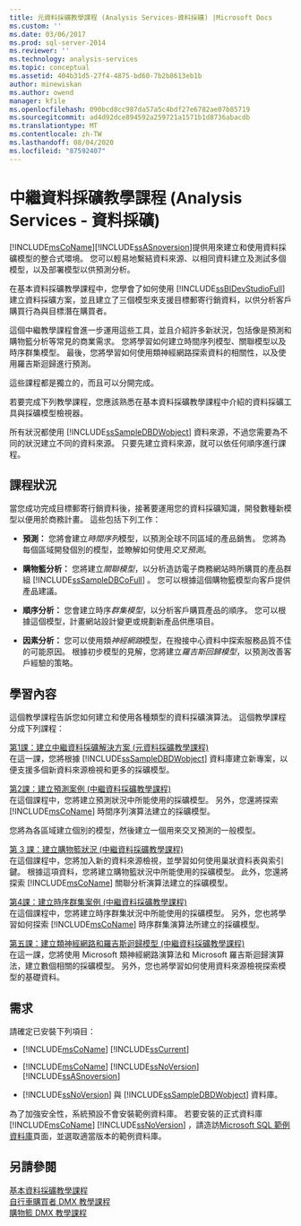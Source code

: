```yaml
---
title: 元資料採礦教學課程 (Analysis Services-資料採礦) |Microsoft Docs
ms.custom: ''
ms.date: 03/06/2017
ms.prod: sql-server-2014
ms.reviewer: ''
ms.technology: analysis-services
ms.topic: conceptual
ms.assetid: 404b31d5-27f4-4875-bd60-7b2b8613eb1b
author: minewiskan
ms.author: owend
manager: kfile
ms.openlocfilehash: 090bcd8cc987da57a5c4bdf27e6782ae07b85719
ms.sourcegitcommit: ad4d92dce894592a259721a1571b1d8736abacdb
ms.translationtype: MT
ms.contentlocale: zh-TW
ms.lasthandoff: 08/04/2020
ms.locfileid: "87592407"
---
```

# <a name="intermediate-data-mining-tutorial-analysis-services---data-mining"></a>中繼資料採礦教學課程 (Analysis Services - 資料採礦)
  [!INCLUDE[msCoName](../includes/msconame-md.md)][!INCLUDE[ssASnoversion](../includes/ssasnoversion-md.md)]提供用來建立和使用資料採礦模型的整合式環境。 您可以輕易地繫結資料來源、以相同資料建立及測試多個模型，以及部署模型以供預測分析。  
  
 在基本資料採礦教學課程中，您學會了如何使用 [!INCLUDE[ssBIDevStudioFull](../includes/ssbidevstudiofull-md.md)] 建立資料採礦方案，並且建立了三個模型來支援目標郵寄行銷資料，以供分析客戶購買行為與目標潛在購買者。  
  
 這個中繼教學課程會進一步運用這些工具，並且介紹許多新狀況，包括像是預測和購物籃分析等常見的商業需求。 您將學習如何建立時間序列模型、關聯模型以及時序群集模型。 最後，您將學習如何使用類神經網路探索資料的相關性，以及使用羅吉斯迴歸進行預測。  
  
 這些課程都是獨立的，而且可以分開完成。  
  
 若要完成下列教學課程，您應該熟悉在基本資料採礦教學課程中介紹的資料採礦工具與採礦模型檢視器。  
  
 所有狀況都使用 [!INCLUDE[ssSampleDBDWobject](../includes/sssampledbdwobject-md.md)] 資料來源，不過您需要為不同的狀況建立不同的資料來源。 只要先建立資料來源，就可以依任何順序進行課程。  
  
## <a name="lesson-scenarios"></a>課程狀況  
 當您成功完成目標郵寄行銷資料後，接著要運用您的資料採礦知識，開發數種新模型以便用於商務計畫。 這些包括下列工作：  
  
-   **預測：** 您將會建立*時間序列*模型，以預測全球不同區域的產品銷售。 您將為每個區域開發個別的模型，並瞭解如何使用*交叉預測*。  
  
-   **購物籃分析：** 您將建立*關聯模型*，以分析造訪電子商務網站時所購買的產品群組 [!INCLUDE[ssSampleDBCoFull](../includes/sssampledbcofull-md.md)] 。 您可以根據這個購物籃模型向客戶提供產品建議。  
  
-   **順序分析：** 您會建立時序*群集模型*，以分析客戶購買產品的順序。 您可以根據這個模型，計畫網站設計變更或規劃新產品供應項目。  
  
-   **因素分析：** 您可以使用類*神經網路*模型，在撥接中心資料中探索服務品質不佳的可能原因。 根據初步模型的見解，您將建立*羅吉斯回歸模型*，以預測改善客戶經驗的策略。  
  
## <a name="what-you-will-learn"></a>學習內容  
 這個教學課程告訴您如何建立和使用各種類型的資料採礦演算法。 這個教學課程分成下列課程：  
  
 [第1課：建立中繼資料採礦解決方案 &#40;元資料採礦教學課程&#41;](../../2014/tutorials/lesson-1-create-solution-intermediate-data-mining-tutorial.md)  
 在這一課，您將根據 [!INCLUDE[ssSampleDBDWobject](../includes/sssampledbdwobject-md.md)] 資料庫建立新專案，以便支援多個新資料來源檢視和更多的採礦模型。  
  
 [第2課：建立預測案例 &#40;中繼資料採礦教學課程&#41;](../../2014/tutorials/lesson-2-building-a-forecasting-scenario-intermediate-data-mining-tutorial.md)  
 在這個課程中，您將建立預測狀況中所能使用的採礦模型。 另外，您還將探索 [!INCLUDE[msCoName](../includes/msconame-md.md)] 時間序列演算法建立的採礦模型。  
  
 您將為各區域建立個別的模型，然後建立一個用來交叉預測的一般模型。  
  
 [第 3 課：建立購物籃狀況 &#40;中繼資料採礦教學課程&#41;](../../2014/tutorials/lesson-3-building-a-market-basket-scenario-intermediate-data-mining-tutorial.md)  
 在這個課程中，您將加入新的資料來源檢視，並學習如何使用巢狀資料表與索引鍵。 根據這項資料，您將建立購物籃狀況中所能使用的採礦模型。 此外，您還將探索 [!INCLUDE[msCoName](../includes/msconame-md.md)] 關聯分析演算法建立的採礦模型。  
  
 [第4課：建立時序群集案例 &#40;中繼資料採礦教學課程&#41;](../../2014/tutorials/lesson-4-build-sequence-clustering-scenario-intermediate-data-mining.md)  
 在這個課程中，您將建立時序群集狀況中所能使用的採礦模型。 另外，您也將學習如何探索 [!INCLUDE[msCoName](../includes/msconame-md.md)] 時序群集演算法所建立的採礦模型。  
  
 [第五課：建立類神經網路和羅吉斯迴歸模型 &#40;中繼資料採礦教學課程&#41;](../../2014/tutorials/lesson-5-build-models-intermediate-data-mining-tutorial.md)  
 在這一課，您將使用 Microsoft 類神經網路演算法和 Microsoft 羅吉斯迴歸演算法，建立數個相關的採礦模型。 另外，您也將學習如何使用資料來源檢視探索模型的基礎資料。  
  
## <a name="requirements"></a>需求  
 請確定已安裝下列項目：  
  
-   [!INCLUDE[msCoName](../includes/msconame-md.md)] [!INCLUDE[ssCurrent](../includes/sscurrent-md.md)]  
  
-   [!INCLUDE[msCoName](../includes/msconame-md.md)] [!INCLUDE[ssNoVersion](../includes/ssnoversion-md.md)] [!INCLUDE[ssASnoversion](../includes/ssasnoversion-md.md)]  
  
-   [!INCLUDE[ssNoVersion](../includes/ssnoversion-md.md)] 與 [!INCLUDE[ssSampleDBDWobject](../includes/sssampledbdwobject-md.md)] 資料庫。  
  
 為了加強安全性，系統預設不會安裝範例資料庫。 若要安裝的正式資料庫 [!INCLUDE[msCoName](../includes/msconame-md.md)] [!INCLUDE[ssNoVersion](../includes/ssnoversion-md.md)] ，請造訪[Microsoft SQL 範例資料庫](https://go.microsoft.com/fwlink/?LinkId=88417)頁面，並選取適當版本的範例資料庫。  
  
## <a name="see-also"></a>另請參閱  
 [基本資料採礦教學課程](../../2014/tutorials/basic-data-mining-tutorial.md)   
 [自行車購買者 DMX 教學課程](../../2014/tutorials/bike-buyer-dmx-tutorial.md)   
 [購物籃 DMX 教學課程](../../2014/tutorials/market-basket-dmx-tutorial.md)  
  
  
